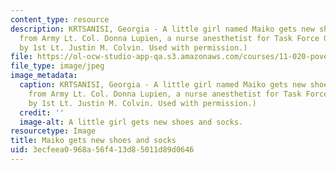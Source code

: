 ```yaml
---
content_type: resource
description: KRTSANISI, Georgia - A little girl named Maiko gets new shoes and socks
  from Army Lt. Col. Donna Lupien, a nurse anesthetist for Task Force GTEP. (Photograph
  by 1st Lt. Justin M. Colvin. Used with permission.)
file: https://ol-ocw-studio-app-qa.s3.amazonaws.com/courses/11-020-poverty-public-policy-and-controversy-fall-2003/3ecfeea0968a56f413d85011d89d0646_11-020f03.jpg
file_type: image/jpeg
image_metadata:
  caption: KRTSANISI, Georgia - A little girl named Maiko gets new shoes and socks
    from Army Lt. Col. Donna Lupien, a nurse anesthetist for Task Force GTEP. (Photograph
    by 1st Lt. Justin M. Colvin. Used with permission.)
  credit: ''
  image-alt: A little girl gets new shoes and socks.
resourcetype: Image
title: Maiko gets new shoes and socks
uid: 3ecfeea0-968a-56f4-13d8-5011d89d0646
---
```

